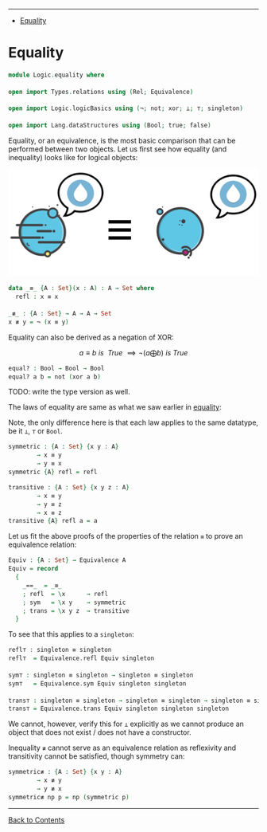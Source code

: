 <!-- START doctoc generated TOC please keep comment here to allow auto update -->
<!-- DON'T EDIT THIS SECTION, INSTEAD RE-RUN doctoc TO UPDATE -->
****

- [Equality](#equality)

<!-- END doctoc generated TOC please keep comment here to allow auto update -->


# Equality

```agda
module Logic.equality where

open import Types.relations using (Rel; Equivalence)

open import Logic.logicBasics using (¬; not; xor; ⟂; ⊤; singleton)

open import Lang.dataStructures using (Bool; true; false)
```

Equality, or an equivalence, is the most basic comparison that can be performed between two objects. Let us first see how equality (and inequality) looks like for logical objects:

![equality](equality.png)

```agda
data _≡_ {A : Set}(x : A) : A → Set where
  refl : x ≡ x

_≢_ : {A : Set} → A → A → Set
x ≢ y = ¬ (x ≡ y)
```

Equality can also be derived as a negation of XOR:

$$
a \equiv b ~is~ ~True~ \implies ¬ (a \bigoplus b) ~is~ True
$$

```agda
equal? : Bool → Bool → Bool
equal? a b = not (xor a b)
```

TODO: write the type version as well.

The laws of equality are same as what we saw earlier in [equality](Types.equality.html):

Note, the only difference here is that each law applies to the same datatype, be it `⟂`, `⊤` or `Bool`.

```agda
symmetric : {A : Set} {x y : A}
        → x ≡ y
        → y ≡ x
symmetric {A} refl = refl
```

```agda
transitive : {A : Set} {x y z : A}
        → x ≡ y
        → y ≡ z
        → x ≡ z
transitive {A} refl a = a
```

Let us fit the above proofs of the properties of the relation `≡` to prove an equivalence relation:

```agda
Equiv : {A : Set} → Equivalence A
Equiv = record
  {
    _==_  = _≡_
    ; refl  = \x      → refl
    ; sym   = \x y    → symmetric
    ; trans = \x y z  → transitive
  }
```

To see that this applies to a `singleton`:

```agda
refl⊤ : singleton ≡ singleton
refl⊤  = Equivalence.refl Equiv singleton

sym⊤ : singleton ≡ singleton → singleton ≡ singleton
sym⊤   = Equivalence.sym Equiv singleton singleton

trans⊤ : singleton ≡ singleton → singleton ≡ singleton → singleton ≡ singleton
trans⊤ = Equivalence.trans Equiv singleton singleton singleton
```

We cannot, however, verify this for `⟂` explicitly as we cannot produce an object that does not exist / does not have a constructor.

Inequality `≢` cannot serve as an equivalence relation as reflexivity and transitivity cannot be satisfied, though symmetry can:

```agda
symmetric≢ : {A : Set} {x y : A}
        → x ≢ y
        → y ≢ x
symmetric≢ np p = np (symmetric p)
```

****
[Back to Contents](./contents.html)


